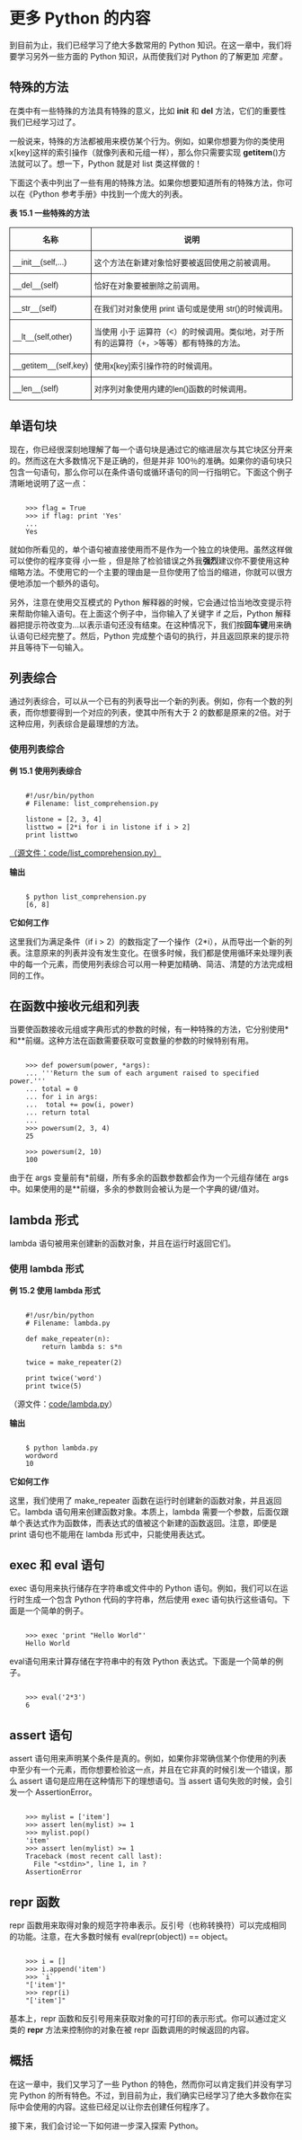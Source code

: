# 更多 Python 的内容

到目前为止，我们已经学习了绝大多数常用的 Python 知识。在这一章中，我们将要学习另外一些方面的 Python 知识，从而使我们对 Python 的了解更加 *完整* 。

## 特殊的方法

在类中有一些特殊的方法具有特殊的意义，比如 __init__ 和 __del__ 方法，它们的重要性我们已经学习过了。

一般说来，特殊的方法都被用来模仿某个行为。例如，如果你想要为你的类使用 x[key]这样的索引操作（就像列表和元组一样），那么你只需要实现 __getitem__()方法就可以了。想一下，Python 就是对 list 类这样做的！

下面这个表中列出了一些有用的特殊方法。如果你想要知道所有的特殊方法，你可以在《Python 参考手册》中找到一个庞大的列表。

**表 15.1 一些特殊的方法**

<style type="text/css">
.tg  {border-collapse:collapse;border-spacing:0;}
.tg td{font-family:Arial, sans-serif;font-size:14px;padding:10px 5px;border-style:solid;border-width:1px;overflow:hidden;word-break:normal;}
.tg th{font-family:Arial, sans-serif;font-size:14px;font-weight:normal;padding:10px 5px;border-style:solid;border-width:1px;overflow:hidden;word-break:normal;}
.tg .tg-hgcj{font-weight:bold;text-align:center}
</style>
<table class="tg">
  <tr>
    <th class="tg-hgcj">名称</th>
    <th class="tg-hgcj">说明</th>
  </tr>
  <tr>
    <td class="tg-031e">__init__(self,...)</td>
    <td class="tg-031e">这个方法在新建对象恰好要被返回使用之前被调用。</td>
  </tr>
  <tr>
    <td class="tg-031e">__del__(self)</td>
    <td class="tg-031e">恰好在对象要被删除之前调用。</td>
  </tr>
  <tr>
    <td class="tg-031e">__str__(self)</td>
    <td class="tg-031e">在我们对对象使用 print 语句或是使用 str()的时候调用。</td>
  </tr>
  <tr>
    <td class="tg-031e">__lt__(self,other)</td>
    <td class="tg-031e">当使用 小于 运算符（&lt;）的时候调用。类似地，对于所有的运算符（+，&gt;等等）都有特殊的方法。</td>
  </tr>
  <tr>
    <td class="tg-031e">__getitem__(self,key)</td>
    <td class="tg-031e">使用x[key]索引操作符的时候调用。</td>
  </tr>
  <tr>
    <td class="tg-031e">__len__(self)</td>
    <td class="tg-031e">对序列对象使用内建的len()函数的时候调用。</td>
  </tr>
</table>


## 单语句块

现在，你已经很深刻地理解了每一个语句块是通过它的缩进层次与其它块区分开来的。然而这在大多数情况下是正确的，但是并非 100％的准确。如果你的语句块只包含一句语句，那么你可以在条件语句或循环语句的同一行指明它。下面这个例子清晰地说明了这一点：

```

    >>> flag = True
    >>> if flag: print 'Yes'
    ...
    Yes

```

就如你所看见的，单个语句被直接使用而不是作为一个独立的块使用。虽然这样做可以使你的程序变得 小一些 ，但是除了检验错误之外我**强烈**建议你不要使用这种缩略方法。不使用它的一个主要的理由是一旦你使用了恰当的缩进，你就可以很方便地添加一个额外的语句。

另外，注意在使用交互模式的 Python 解释器的时候，它会通过恰当地改变提示符来帮助你输入语句。在上面这个例子中，当你输入了关键字 if 之后，Python 解释器把提示符改变为...以表示语句还没有结束。在这种情况下，我们按**回车键**用来确认语句已经完整了。然后，Python 完成整个语句的执行，并且返回原来的提示符并且等待下一句输入。

## 列表综合

通过列表综合，可以从一个已有的列表导出一个新的列表。例如，你有一个数的列表，而你想要得到一个对应的列表，使其中所有大于 2 的数都是原来的2倍。对于这种应用，列表综合是最理想的方法。
     
### 使用列表综合

**例 15.1 使用列表综合**

```

    #!/usr/bin/python
    # Filename: list_comprehension.py
    
    listone = [2, 3, 4]
    listtwo = [2*i for i in listone if i > 2]
    print listtwo

```

[（源文件：code/list_comprehension.py）](http://woodpecker.org.cn/abyteofpython_cn/chinese/code/list_comprehension.py)

**输出**

```

    $ python list_comprehension.py
    [6, 8]

```

**它如何工作**

这里我们为满足条件（if i > 2）的数指定了一个操作（2*i），从而导出一个新的列表。注意原来的列表并没有发生变化。在很多时候，我们都是使用循环来处理列表中的每一个元素，而使用列表综合可以用一种更加精确、简洁、清楚的方法完成相同的工作。

## 在函数中接收元组和列表

当要使函数接收元组或字典形式的参数的时候，有一种特殊的方法，它分别使用*和**前缀。这种方法在函数需要获取可变数量的参数的时候特别有用。

```

    >>> def powersum(power, *args):
    ... '''Return the sum of each argument raised to specified power.'''
    ... total = 0
    ... for i in args:
    ...  total += pow(i, power)
    ... return total
    ...
    >>> powersum(2, 3, 4)
    25
    
    >>> powersum(2, 10)
    100

```

由于在 args 变量前有*前缀，所有多余的函数参数都会作为一个元组存储在 args 中。如果使用的是**前缀，多余的参数则会被认为是一个字典的键/值对。

## lambda 形式

lambda 语句被用来创建新的函数对象，并且在运行时返回它们。
     
### 使用 lambda 形式

**例 15.2 使用 lambda 形式**

```

    #!/usr/bin/python
    # Filename: lambda.py
    
    def make_repeater(n):
        return lambda s: s*n
    
    twice = make_repeater(2)
    
    print twice('word')
    print twice(5)

```

（源文件：[code/lambda.py](http://woodpecker.org.cn/abyteofpython_cn/chinese/code/lambda.py)）

**输出**

```

    $ python lambda.py
    wordword
    10

```

**它如何工作**

这里，我们使用了 make_repeater 函数在运行时创建新的函数对象，并且返回它。lambda 语句用来创建函数对象。本质上，lambda 需要一个参数，后面仅跟单个表达式作为函数体，而表达式的值被这个新建的函数返回。注意，即便是 print 语句也不能用在 lambda 形式中，只能使用表达式。



## exec 和 eval 语句

exec 语句用来执行储存在字符串或文件中的 Python 语句。例如，我们可以在运行时生成一个包含 Python 代码的字符串，然后使用 exec 语句执行这些语句。下面是一个简单的例子。

```

    >>> exec 'print "Hello World"'
    Hello World

```

eval语句用来计算存储在字符串中的有效 Python 表达式。下面是一个简单的例子。

```

    >>> eval('2*3')
    6

```

## assert 语句

assert 语句用来声明某个条件是真的。例如，如果你非常确信某个你使用的列表中至少有一个元素，而你想要检验这一点，并且在它非真的时候引发一个错误，那么 assert 语句是应用在这种情形下的理想语句。当 assert 语句失败的时候，会引发一个 AssertionError。

```

    >>> mylist = ['item']
    >>> assert len(mylist) >= 1
    >>> mylist.pop()
    'item'
    >>> assert len(mylist) >= 1
    Traceback (most recent call last):
      File "<stdin>", line 1, in ?
    AssertionError

```


## repr 函数

repr 函数用来取得对象的规范字符串表示。反引号（也称转换符）可以完成相同的功能。注意，在大多数时候有 eval(repr(object)) == object。

```
    
    >>> i = []
    >>> i.append('item')
    >>> `i`
    "['item']"
    >>> repr(i)
    "['item']"

```

基本上，repr 函数和反引号用来获取对象的可打印的表示形式。你可以通过定义类的 __repr__ 方法来控制你的对象在被 repr 函数调用的时候返回的内容。

## 概括

在这一章中，我们又学习了一些 Python 的特色，然而你可以肯定我们并没有学习完 Python 的所有特色。不过，到目前为止，我们确实已经学习了绝大多数你在实际中会使用的内容。这些已经足以让你去创建任何程序了。

接下来，我们会讨论一下如何进一步深入探索 Python。

